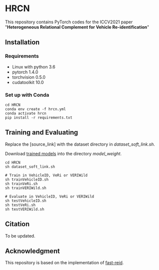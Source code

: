 # HRCN
This repository contains PyTorch codes for the ICCV2021 paper "**Heterogeneous Relational Complement for Vehicle Re-identification**"

## Installation
### Requirements
* Linux with python 3.6
* pytorch 1.4.0  
* torchvision 0.5.0
* cudatoolkit 10.0

### Set up with Conda
```
cd HRCN
conda env create -f hrcn.yml
conda activate hrcn
pip install -r requirements.txt
```

## Training and Evaluating
Replace the [source_link] with the dataset directory in *dataset_soft_link.sh*.

Download [trained models](https://drive.google.com/drive/folders/1gDz761-gTF3nLnwU24kDIVzDbCyBJu80?usp=sharing) into the directory *model_weight*. 

```
cd HRCN
sh dataset_soft_link.sh

# Train in VehicleID, VeRi or VERIWild
sh trainVehicleID.sh
sh trainVeRi.sh
sh trainVERIWild.sh

# Evaluate in VehicleID, VeRi or VERIWild
sh testVehicleID.sh
sh testVeRi.sh
sh testVERIWild.sh
```

## Citation
To be updated.

## Acknowledgment
This repository is based on the implementation of [fast-reid](https://github.com/JDAI-CV/fast-reid).
